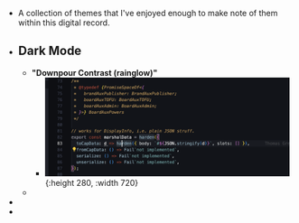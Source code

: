 - A collection of themes that I've enjoyed enough to make note of them within this digital record.
- ## Dark Mode
	- **"Downpour Contrast (rainglow)"**
		- ![image.png](../assets/image_1723734841948_0.png){:height 280, :width 720}
	-
-
-